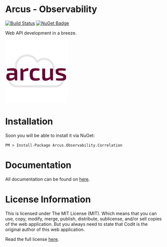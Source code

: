 # Arcus - Observability
[![Build Status](https://dev.azure.com/codit/Arcus/_apis/build/status/Commit%20builds/CI%20-%20Arcus.Observability?branchName=master)](https://dev.azure.com/codit/Arcus/_build/latest?definitionId=733&branchName=master)
[![NuGet Badge](https://buildstats.info/nuget/Arcus.Observability.Correlation?includePreReleases=true)](https://www.nuget.org/packages/Arcus.Observability.Correlation/)

Web API development in a breeze.

![Arcus](https://raw.githubusercontent.com/arcus-azure/arcus/master/media/arcus.png)

# Installation
Soon you will be able to install it via NuGet:

```shell
PM > Install-Package Arcus.Observability.Correlation
```

# Documentation
All documentation can be found on [here](https://observability.arcus-azure.net/).

# License Information
This is licensed under The MIT License (MIT). Which means that you can use, copy, modify, merge, publish, distribute, sublicense, and/or sell copies of the web application. But you always need to state that Codit is the original author of this web application.

Read the full license [here](https://github.com/arcus-azure/arcus.observability/blob/master/LICENSE).
